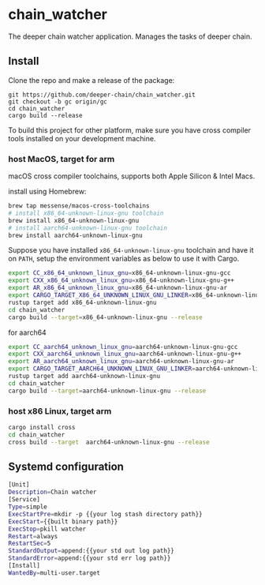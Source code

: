 # chain_watcher

The deeper chain watcher application. Manages the tasks of deeper chain.

## Install

Clone the repo and make a release of the package:

``` shell
git https://github.com/deeper-chain/chain_watcher.git
git checkout -b gc origin/gc
cd chain_watcher
cargo build --release
```

To build this project for other platform, make sure you have cross compiler tools installed on your development machine.

### host MacOS, target for arm

macOS cross compiler toolchains, supports both Apple Silicon & Intel Macs.

install using Homebrew:

```bash
brew tap messense/macos-cross-toolchains
# install x86_64-unknown-linux-gnu toolchain
brew install x86_64-unknown-linux-gnu
# install aarch64-unknown-linux-gnu toolchain
brew install aarch64-unknown-linux-gnu
```

Suppose you have installed `x86_64-unknown-linux-gnu` toolchain and have it on `PATH`,
setup the environment variables as below to use it with Cargo.

```bash
export CC_x86_64_unknown_linux_gnu=x86_64-unknown-linux-gnu-gcc
export CXX_x86_64_unknown_linux_gnu=x86_64-unknown-linux-gnu-g++
export AR_x86_64_unknown_linux_gnu=x86_64-unknown-linux-gnu-ar
export CARGO_TARGET_X86_64_UNKNOWN_LINUX_GNU_LINKER=x86_64-unknown-linux-gnu-gcc
rustup target add x86_64-unknown-linux-gnu
cd chain_watcher
cargo build --target=x86_64-unknown-linux-gnu --release
```

for aarch64

```bash
export CC_aarch64_unknown_linux_gnu=aarch64-unknown-linux-gnu-gcc
export CXX_aarch64_unknown_linux_gnu=aarch64-unknown-linux-gnu-g++
export AR_aarch64_unknown_linux_gnu=aarch64-unknown-linux-gnu-ar
export CARGO_TARGET_AARCH64_UNKNOWN_LINUX_GNU_LINKER=aarch64-unknown-linux-gnu-gcc
rustup target add aarch64-unknown-linux-gnu
cd chain_watcher
cargo build --target=aarch64-unknown-linux-gnu --release
```

### host x86 Linux, target arm

```bash
cargo install cross
cd chain_watcher
cross build --target  aarch64-unknown-linux-gnu --release
```

## Systemd configuration
```bash
[Unit]
Description=Chain watcher
[Service]
Type=simple
ExecStartPre=mkdir -p {{your log stash directory path}}
ExecStart={{built binary path}}
ExecStop=pkill watcher
Restart=always
RestartSec=5
StandardOutput=append:{{your std out log path}}
StandardError=append:{{your std err log path}}
[Install]
WantedBy=multi-user.target
```
